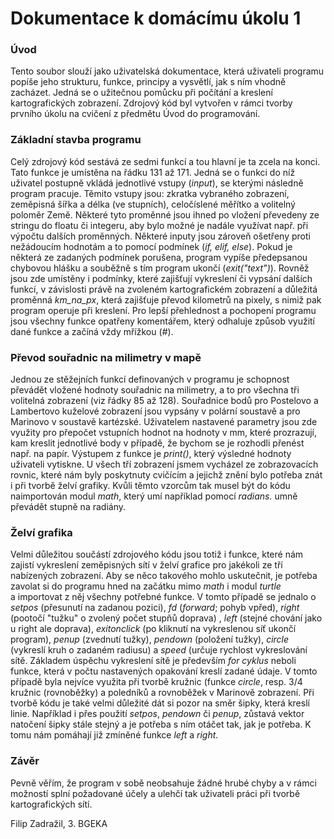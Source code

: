 # Dokumentace k domácímu úkolu 1
### Úvod
Tento soubor slouží jako uživatelská dokumentace, která uživateli programu popíše jeho strukturu, 
funkce, principy a vysvětlí, jak s ním vhodně zacházet. Jedná se o užitečnou pomůcku při 
počítání a kreslení kartografických zobrazení. Zdrojový kód byl vytvořen v rámci tvorby 
prvního úkolu na cvičení z předmětu Úvod do programování.
### Základní stavba programu
Celý zdrojový kód sestává ze sedmi funkcí a tou hlavní je ta zcela na konci. Tato funkce je 
umístěna na řádku 131 až 171. Jedná se o funkci do níž uživatel postupně vkládá jednotlivé
vstupy (*input*), se kterými následně program pracuje. Těmito vstupy jsou: zkratka vybraného
zobrazení, zeměpisná šířka a délka (ve stupních), celočíslené měřítko a volitelný poloměr
Země. Některé tyto proměnné jsou ihned po vložení převedeny ze stringu do floatu či integeru, 
aby bylo možné je nadále využívat např. při výpočtu dalších proměnných. Některé inputy 
jsou zároveň ošetřeny proti nežádoucím hodnotám a to pomocí podmínek (*if, elif, else*). 
Pokud je některá ze zadaných podmínek porušena, program vypíše předepsanou chybovou hlášku
a souběžně s tím program ukončí (*exit("text")*). Rovněž jsou zde umístěny i podmínky, které 
zajišťují vykreslení či vypsání dalších funkcí, v závislosti právě na zvoleném kartografickém
zobrazení a důležitá proměnná *km_na_px*, která zajišťuje převod kilometrů na pixely, s nimiž
pak program operuje při kreslení. Pro lepší přehlednost a pochopení programu jsou všechny 
funkce opatřeny komentářem, který odhaluje způsob využití dané funkce a začíná vždy mřížkou (*#*). 
### Převod souřadnic na milimetry v mapě
Jednou ze stěžejních funkcí definovaných v programu je schopnost převádět vložené hodnoty souřadnic
na milimetry, a to pro všechna tři volitelná zobrazení (viz řádky 85 až 128). Souřadnice bodů pro
Postelovo a Lambertovo kuželové zobrazení jsou vypsány v polární soustavě a pro Marinovo v 
soustavě kartézské. Uživatelem nastavené parametry jsou zde využity pro přepočet vstupních hodnot
na hodnoty v mm, které prozrazují, kam kreslit jednotlivé body v případě, že bychom se je 
rozhodli přenést např. na papír. Výstupem z funkce je *print()*, který výsledné hodnoty uživateli
vytiskne. U všech tří zobrazení jsmem vycházel ze zobrazovacích rovnic, které nám byly poskytnuty
cvičícím a jejichž znění bylo potřeba znát i při tvorbě želví grafiky. Kvůli těmto vzorcům tak
musel být do kódu naimportován modul *math*, který umí například pomocí *radians.* umně převádět 
stupně na radiány.
### Želví grafika
Velmi důležitou součástí zdrojového kódu jsou totiž i funkce, které nám zajistí vykreslení zeměpisných
sítí v želví grafice pro jakékoli ze tří nabízených zobrazení. Aby se něco takového mohlo uskutečnit, 
je potřeba zavolat si do programu hned na začátku mimo *math* i modul *turtle* a importovat z něj 
všechny potřebné funkce. V tomto případě se jednalo o *setpos* (přesunutí na zadanou pozici), *fd* 
(*forward*; pohyb vpřed), *right* (pootočí "tužku" o zvolený počet stupňů doprava) , *left* (stejné chování
jako u right ale doprava), *exitonclick* (po kliknutí na vykreslenou síť ukončí program), *penup* (zvednutí
tužky), *pendown* (položení tužky), *circle* (vykreslí kruh o zadaném radiusu) a *speed* (určuje rychlost 
vykreslování sítě. Základem úspěchu vykreslení sítě je především *for cyklus* neboli funkce, která v počtu
nastavených opakování kreslí zadané údaje. V tomto případě byla nejvíce využita při tvorbě kružnic (funkce 
*circle*, resp. 3/4 kružnic (rovnoběžky) a poledníků a rovnoběžek v Marinově zobrazení. Při tvorbě kódu
je také velmi důležité dát si pozor na směr šipky, která kreslí linie. Například i přes použití *setpos*,
*pendown* či *penup*, zůstavá vektor natočení šipky stále stejný a je potřeba s ním otáčet tak, jak je potřeba.
K tomu nám pomáhají již zmíněné funkce *left* a *right*.
### Závěr
Pevně věřím, že program v sobě neobsahuje žádné hrubé chyby a v rámci možností splní požadované účely 
a ulehčí tak uživateli práci při tvorbě kartografických sítí. 

Filip Zadražil, 3. BGEKA



